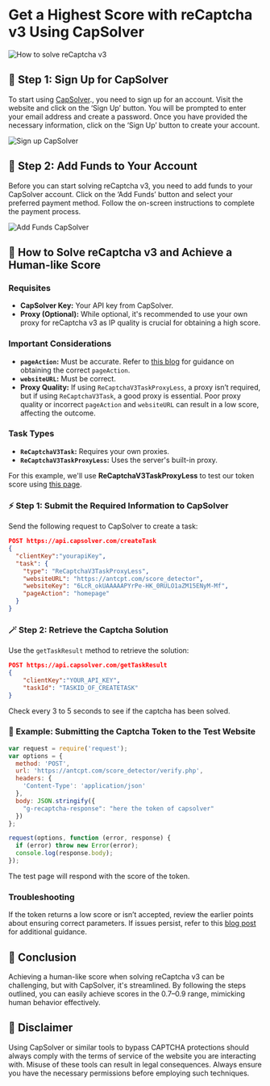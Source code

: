 

# Get a Highest Score with reCaptcha v3 Using CapSolver

![How to solve reCaptcha v3](https://assets.capsolver.com/prod/images/post/2023-10-18/24e2fc61-c832-429c-8f50-a12f27e0d6cb.png)

## 🤙 Step 1: Sign Up for CapSolver

To start using [CapSolver](https://www.capsolver.com/?utm_source=github&utm_medium=repo&utm_campaign=recaptchav3score)., you need to sign up for an account. Visit the website and click on the ‘Sign Up’ button. You will be prompted to enter your email address and create a password. Once you have provided the necessary information, click on the ‘Sign Up’ button to create your account.

![Sign up CapSolver](https://assets.capsolver.com/prod/images/post/2023-07-18/ba8e903b-d96a-4ac4-aab7-6bfb6a2a4112.gif)

## 🔖 Step 2: Add Funds to Your Account

Before you can start solving reCaptcha v3, you need to add funds to your CapSolver account. Click on the ‘Add Funds’ button and select your preferred payment method. Follow the on-screen instructions to complete the payment process.

![Add Funds CapSolver](https://assets.capsolver.com/prod/images/post/2023-12-14/2c8f6971-07d7-4324-b29e-c3d6e24b581a.png)

## 🤖 How to Solve reCaptcha v3 and Achieve a Human-like Score

### Requisites

- **CapSolver Key:** Your API key from CapSolver.
- **Proxy (Optional):** While optional, it's recommended to use your own proxy for reCaptcha v3 as IP quality is crucial for obtaining a high score.

### Important Considerations

- **`pageAction`:** Must be accurate. Refer to [this blog](https://www.capsolver.com/blog/how-to-identify-and-find-values-of-recaptchav3) for guidance on obtaining the correct `pageAction`.
- **`websiteURL`:** Must be correct.
- **Proxy Quality:** If using `ReCaptchaV3TaskProxyLess`, a proxy isn’t required, but if using `ReCaptchaV3Task`, a good proxy is essential. Poor proxy quality or incorrect `pageAction` and `websiteURL` can result in a low score, affecting the outcome.

### Task Types

- **`ReCaptchaV3Task`:** Requires your own proxies.
- **`ReCaptchaV3TaskProxyLess`:** Uses the server's built-in proxy.

For this example, we'll use **ReCaptchaV3TaskProxyLess** to test our token score using [this page](https://antcpt.com/score_detector).

### ⚡ Step 1: Submit the Required Information to CapSolver

Send the following request to CapSolver to create a task:

```json
POST https://api.capsolver.com/createTask
{
  "clientKey":"yourapiKey",
  "task": {
    "type": "ReCaptchaV3TaskProxyLess",
    "websiteURL": "https://antcpt.com/score_detector",
    "websiteKey": "6LcR_okUAAAAAPYrPe-HK_0RULO1aZM15ENyM-Mf",
    "pageAction": "homepage"
  }
}
```

### 🪄 Step 2: Retrieve the Captcha Solution

Use the `getTaskResult` method to retrieve the solution:

```json
POST https://api.capsolver.com/getTaskResult
{
    "clientKey":"YOUR_API_KEY",
    "taskId": "TASKID_OF_CREATETASK"
}
```

Check every 3 to 5 seconds to see if the captcha has been solved.

### 📝 Example: Submitting the Captcha Token to the Test Website

```js
var request = require('request');
var options = {
  method: 'POST',
  url: 'https://antcpt.com/score_detector/verify.php',
  headers: {
    'Content-Type': 'application/json'
  },
  body: JSON.stringify({
    "g-recaptcha-response": "here the token of capsolver"
  })
};

request(options, function (error, response) {
  if (error) throw new Error(error);
  console.log(response.body);
});
```

The test page will respond with the score of the token.

### Troubleshooting

If the token returns a low score or isn’t accepted, review the earlier points about ensuring correct parameters. If issues persist, refer to this [blog post](https://www.capsolver.com/blog/How-to-bypass-all-the-versions-reCAPTCHA-v2-v3) for additional guidance.

## 🏁 Conclusion

Achieving a human-like score when solving reCaptcha v3 can be challenging, but with CapSolver, it's streamlined. By following the steps outlined, you can easily achieve scores in the 0.7–0.9 range, mimicking human behavior effectively.

## 📢 Disclaimer

Using CapSolver or similar tools to bypass CAPTCHA protections should always comply with the terms of service of the website you are interacting with. Misuse of these tools can result in legal consequences. Always ensure you have the necessary permissions before employing such techniques.

